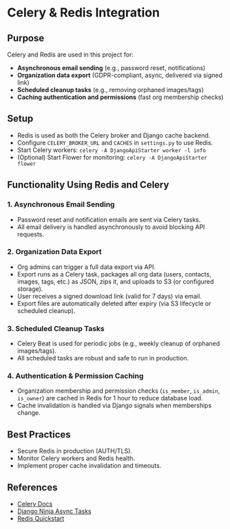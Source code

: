 # Celery & Redis Integration

## Purpose

Celery and Redis are used in this project for:

- **Asynchronous email sending** (e.g., password reset, notifications)
- **Organization data export** (GDPR-compliant, async, delivered via signed link)
- **Scheduled cleanup tasks** (e.g., removing orphaned images/tags)
- **Caching authentication and permissions** (fast org membership checks)

## Setup

- Redis is used as both the Celery broker and Django cache backend.
- Configure `CELERY_BROKER_URL` and `CACHES` in `settings.py` to use Redis.
- Start Celery workers: `celery -A DjangoApiStarter worker -l info`
- (Optional) Start Flower for monitoring: `celery -A DjangoApiStarter flower`

## Functionality Using Redis and Celery

### 1. Asynchronous Email Sending

- Password reset and notification emails are sent via Celery tasks.
- All email delivery is handled asynchronously to avoid blocking API requests.

### 2. Organization Data Export

- Org admins can trigger a full data export via API.
- Export runs as a Celery task, packages all org data (users, contacts, images, tags, etc.) as JSON, zips it, and uploads to S3 (or configured storage).
- User receives a signed download link (valid for 7 days) via email.
- Export files are automatically deleted after expiry (via S3 lifecycle or scheduled cleanup).

### 3. Scheduled Cleanup Tasks

- Celery Beat is used for periodic jobs (e.g., weekly cleanup of orphaned images/tags).
- All scheduled tasks are robust and safe to run in production.

### 4. Authentication & Permission Caching

- Organization membership and permission checks (`is_member`, `is_admin`, `is_owner`) are cached in Redis for 1 hour to reduce database load.
- Cache invalidation is handled via Django signals when memberships change.

## Best Practices

- Secure Redis in production (AUTH/TLS).
- Monitor Celery workers and Redis health.
- Implement proper cache invalidation and timeouts.

## References

- [Celery Docs](https://docs.celeryq.dev/en/stable/)
- [Django Ninja Async Tasks](https://django-ninja.dev/guides/background-tasks/)
- [Redis Quickstart](https://redis.io/docs/getting-started/)
